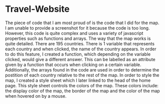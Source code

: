 # Travel-Website

The piece of code that I am most proud of is the code that I did for the map. I am unable to provide a screenshot for it because the code is too long. However, this code is quite complex and uses a variety of javascript properties such as functions and arrays. The way that the map works is quite detailed. There are 195 countries. There is 1 variable that represents each country and when clicked, the name of the country appears. In order to do this feature, I created a function, which depending on the variable clicked, would give a different answer. This can be labelled as an attribute given by a function that occurs when clicking on a certain variable. Additionally, the arrays found in the code are used in order to determine the postition of each country relative to the rest of the map. In order to style the map, I created a style sheet which I later linked to the head of the home page. This style sheet controls the colors of the map. These colors include: the display color of the map, the border of the map and the color of the map when hovered on by a mouse. 
